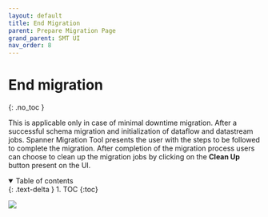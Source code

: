 ```yaml
---
layout: default
title: End Migration
parent: Prepare Migration Page
grand_parent: SMT UI
nav_order: 8
---
```


# End migration
{: .no_toc }

This is applicable only in case of minimal downtime migration. After a successful schema migration and initialization of dataflow and datastream jobs. Spanner Migration Tool presents the user with the steps to be followed to complete the migration. After completion of the migration process users can choose to clean up the migration jobs by clicking on the **Clean Up** button present on the UI.

<details open markdown="block">
  <summary>
    Table of contents
  </summary>
  {: .text-delta }
1. TOC
{:toc}
</details>

![](https://services.google.com/fh/files/helpcenter/asset-tam9ody86fr.png)
